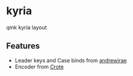 # kyria
qmk kyria layout

## Features
* Leader keys and Case binds from [andrewjrae](https://github.com/andrewjrae/kyria-keymap)
* Encoder from [Crote](https://github.com/Crote/qmk_firmware/tree/kyria/keyboards/kyria/keymaps/crote)
